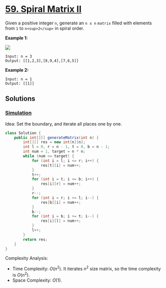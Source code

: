 # [59. Spiral Matrix II](https://leetcode.com/problems/spiral-matrix-ii/)

Given a positive integer `n`, generate an `n x n` `matrix` filled with elements from `1` to `n<sup>2</sup>` in spiral order.

**Example 1:**

![](https://assets.leetcode.com/uploads/2020/11/13/spiraln.jpg)

```
Input: n = 3
Output: [[1,2,3],[8,9,4],[7,6,5]]
```

**Example 2:**

```
Input: n = 1
Output: [[1]]
```

## Solutions
### [Simulation](SpiralMatrixIi.java)

Idea: Set the boundary, and iterate all places one by one.

```java
class Solution {
    public int[][] generateMatrix(int n) {
        int[][] res = new int[n][n];
        int l = 0, r = n - 1, t = 0, b = n - 1;
        int num = 1, target = n * n;
        while (num <= target) {
            for (int i = l; i <= r; i++) {
                res[t][i] = num++;
            }
            t++;
            for (int i = t; i <= b; i++) {
                res[i][r] = num++;
            }
            r--;
            for (int i = r; i >= l; i--) {
                res[b][i] = num++;
            }
            b--;
            for (int i = b; i >= t; i--) {
                res[i][l] = num++;
            }
            l++;
        }
        return res;
    }
}
```

Complexity Analysis:

- Time Complexity: $O(n^2)$. It iterates $n^2$ size matrix, so the time complexity is $O(n^2)$.
- Space Complexity: $O(1)$.
